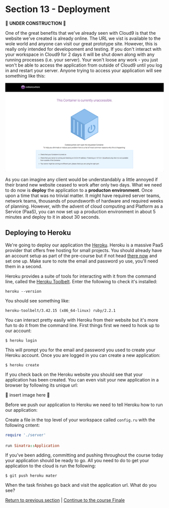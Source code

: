 Section 13 - Deployment
=======================

:construction: **UNDER CONSTRUCTION** :construction:

One of the great benefits that we've already seen with Cloud9 is that the website we've created is already online. The URL we vist is available to the wole world and anyone can visit our great prototype site. However, this is really only intended for developoment and testing. If you don't interact with your workspace in Cloud9 for 2 days it will be shut down along with any running processes (i.e. your server). Your won't loose any work - you just won't be able to access the application from outside of Cloud9 until you log in and restart your server. Anyone trying to access your application will see something like this:

![cloud9 non running](../images/nonRunning.png)

As you can imagine any client would be understandably a little annoyed if their brand new website ceased to work after only two days. What we need to do now is **deploy** the application to a **producton environment**. Once upon a time that was no triivial matter. It might have required server teams, network teams, thousands of poundsworth of hardware and required weeks of planning. However, with the advent of cloud computing and Platform as a Service (PaaS), you can now set up a production environment in about 5 minutes and deploy to it in about 30 seconds.

Deploying to Heroku
-------------------

We're going to deploy our application the [Heroku](https://www.heroku.com/). Heroku is a massive PaaS provider that offers free hosting for small projects. You should already have an account setup as part of the pre-course but if not head [there now](https://www.heroku.com/) and set one up. Make sure to note the email and password yo use, you'll need them in a second.

Heroku provides a suite of tools for interacting with it from the command line, called the [Heroku Toolbelt](https://devcenter.heroku.com/articles/heroku-cli). Enter the following to check it's installed:

```
heroku --version
```

You should see something like:

```
heroku-toolbelt/3.42.15 (x86_64-linux) ruby/2.2.1
```

You can interact pretty easily with Heroku from their website but it's more fun to do it from the command line. First things first we need to hook up to our account:

```
$ heroku login
```

This will prompt you for the email and password you used to create your Heroku account. Once you are logged in you can create a new application:

```
$ heroku create
```

If you check back on the Heroku website you should see that your application has been created. You can even visit your new application in a browser by following its unique url:

:construction: insert image here :construction:

Before we push our application to Heroku we need to tell Heroku how to run our application:

Create a file in the top level of your workspace called `config.ru` with the following cntent:

```ruby
require './server'

run Sinatra::Application
```

If you've been adding, committing and pushing throughout the course today your application should be ready to go. All you need to do to get your application to the cloud is run the following:

```
$ git push heroku mater
```

When the task finishes go back and visit the application url. What do you see?

[Return to previous section](../courseSections/section12.md) | [Continue to the course Finale](../courseSections/section14.md)

